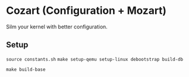 # Cozart (Configuration + Mozart)
Silm your kernel with better configuration.

## Setup
`source constants.sh`
`make setup-qemu setup-linux debootstrap build-db`

`make build-base`


